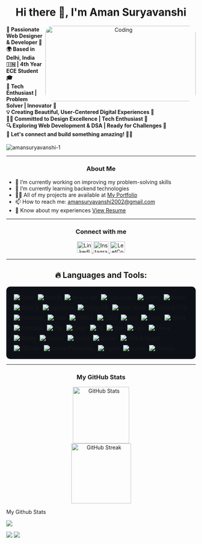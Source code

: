 <h1 align="center">Hi there 👋, I'm Aman Suryavanshi</h1>
<p align="center">
  <img align="right" height="200px" width="400" src="https://cdn.dribbble.com/users/1059583/screenshots/4171367/coding-freak.gif" style="border-radius: 20px;" alt="Coding">
</p>

<h4 align="left">🌟 Passionate Web Designer & Developer 🚀<br>
  🌍 Based in Delhi, India 🇮🇳 | 4th Year ECE Student 🎓<br>
  🤖 Tech Enthusiast | Problem Solver | Innovator 🌟<br>
  💡 Creating Beautiful, User-Centered Digital Experiences 🎨<br>
  👨‍💻 Committed to Design Excellence | Tech Enthusiast 🤖<br>
  🔍 Exploring Web Development & DSA | Ready for Challenges 💪<br>
  💪 Let's connect and build something amazing! 🤝🌐
</h4>

<p align="left">
<img src="https://komarev.com/ghpvc/?username=AmanSuryavanshi-1&label=ProfileViews&color=0e75b6&style=flat" alt="amansuryavanshi-1" />
</p>

<hr>

<h3 align="center">About Me</h3>

- 🔭 I’m currently working on improving my problem-solving skills
- 🌱 I’m currently learning backend technologies
- 👨‍💻 All of my projects are available at [My Portfolio](https://amansuryavanshi-dev.vercel.app/)
- 📫 How to reach me: [amansuryavanshi2002@gmail.com](mailto:amansuryavanshi2002@gmail.com)
- 📄 Know about my experiences [View Resume](#)

<hr>

<h3 align="center">Connect with me</h3>
<p align="center">
  <a href="https://linkedin.com/in/amansuryavanshi" target="_blank">
    <img src="https://raw.githubusercontent.com/rahuldkjain/github-profile-readme-generator/master/src/images/icons/Social/linked-in-alt.svg" height="30" width="40" alt="LinkedIn">
  </a>
  <a href="https://instagram.com/__aman_suryavanshi__" target="_blank">
    <img src="https://raw.githubusercontent.com/rahuldkjain/github-profile-readme-generator/master/src/images/icons/Social/instagram.svg" height="30" width="40" alt="Instagram">
  </a>
  <a href="https://www.leetcode.com/_aman_suryavanshi_" target="_blank">
    <img src="https://raw.githubusercontent.com/rahuldkjain/github-profile-readme-generator/master/src/images/icons/Social/leet-code.svg" height="30" width="40" alt="LeetCode">
  </a>
</p>

<hr>

<h2 align="center">🔥 Languages and Tools:</h2>

<div align="center" style="display: flex; flex-wrap: wrap; gap: 10px; background: #0d1117; padding: 20px; border-radius: 10px;">
  <img src="https://img.shields.io/badge/React-20232A?style=for-the-badge&logo=react&logoColor=61DAFB" alt="React"/>
  <img src="https://img.shields.io/badge/Next.js-000000?style=for-the-badge&logo=nextdotjs&logoColor=white" alt="Next.js"/>
  <img src="https://img.shields.io/badge/JavaScript-F7DF1E?style=for-the-badge&logo=javascript&logoColor=black" alt="JavaScript"/>
  <img src="https://img.shields.io/badge/TypeScript-3178C6?style=for-the-badge&logo=typescript&logoColor=white" alt="TypeScript"/>
  <img src="https://img.shields.io/badge/jQuery-0769AD?style=for-the-badge&logo=jquery&logoColor=white" alt="jQuery"/>
  <img src="https://img.shields.io/badge/Redux-764ABC?style=for-the-badge&logo=redux&logoColor=white" alt="Redux"/>
  <img src="https://img.shields.io/badge/Node.js-339933?style=for-the-badge&logo=nodedotjs&logoColor=white" alt="Node.js"/>
  <img src="https://img.shields.io/badge/Express.js-000000?style=for-the-badge&logo=express&logoColor=white" alt="Express.js"/>
  <img src="https://img.shields.io/badge/MongoDB-47A248?style=for-the-badge&logo=mongodb&logoColor=white" alt="MongoDB"/>
  <img src="https://img.shields.io/badge/Material UI-0081CB?style=for-the-badge&logo=mui&logoColor=white" alt="Material UI"/>
  <img src="https://img.shields.io/badge/Tailwind CSS-38B2AC?style=for-the-badge&logo=tailwind-css&logoColor=white" alt="Tailwind CSS"/>
  <img src="https://img.shields.io/badge/Bootstrap-563D7C?style=for-the-badge&logo=bootstrap&logoColor=white" alt="Bootstrap"/>
  <img src="https://img.shields.io/badge/Sass-CC6699?style=for-the-badge&logo=sass&logoColor=white" alt="Sass"/>
  <img src="https://img.shields.io/badge/HTML5-E34F26?style=for-the-badge&logo=html5&logoColor=white" alt="HTML5"/>
  <img src="https://img.shields.io/badge/CSS3-1572B6?style=for-the-badge&logo=css3&logoColor=white" alt="CSS3"/>
  <img src="https://img.shields.io/badge/Jest-C21325?style=for-the-badge&logo=jest&logoColor=white" alt="Jest"/>
  <img src="https://img.shields.io/badge/Axios-5A29E4?style=for-the-badge&logo=axios&logoColor=white" alt="Axios"/>
  <img src="https://img.shields.io/badge/JSON-000000?style=for-the-badge&logo=json&logoColor=white" alt="JSON"/>
  <img src="https://img.shields.io/badge/Webpack-8DD6F9?style=for-the-badge&logo=webpack&logoColor=black" alt="Webpack"/>
  <img src="https://img.shields.io/badge/Vite-646CFF?style=for-the-badge&logo=vite&logoColor=white" alt="Vite"/>
  <img src="https://img.shields.io/badge/Babel-F9DC3E?style=for-the-badge&logo=babel&logoColor=black" alt="Babel"/>
  <img src="https://img.shields.io/badge/Git-F05032?style=for-the-badge&logo=git&logoColor=white" alt="Git"/>
  <img src="https://img.shields.io/badge/npm-CB3837?style=for-the-badge&logo=npm&logoColor=white" alt="npm"/>
  <img src="https://img.shields.io/badge/Yarn-2C8EBB?style=for-the-badge&logo=yarn&logoColor=white" alt="Yarn"/>
  <img src="https://img.shields.io/badge/Canva-00C4CC?style=for-the-badge&logo=canva&logoColor=white" alt="Canva"/>
  <img src="https://img.shields.io/badge/Netlify-00C7B7?style=for-the-badge&logo=netlify&logoColor=white" alt="Netlify"/>
  <img src="https://img.shields.io/badge/Heroku-430098?style=for-the-badge&logo=heroku&logoColor=white" alt="Heroku"/>
  <img src="https://img.shields.io/badge/Vercel-000000?style=for-the-badge&logo=vercel&logoColor=white" alt="Vercel"/>
  <img src="https://img.shields.io/badge/Render-46E3B7?style=for-the-badge&logo=render&logoColor=white" alt="Render"/>
  <img src="https://img.shields.io/badge/GitHub Pages-181717?style=for-the-badge&logo=github&logoColor=white" alt="GitHub Pages"/>
  <img src="https://img.shields.io/badge/Visual Studio Code-0078D4?style=for-the-badge&logo=visual-studio-code&logoColor=white" alt="VSCode"/>
  <img src="https://img.shields.io/badge/Adobe Photoshop-31A8FF?style=for-the-badge&logo=adobe-photoshop&logoColor=white" alt="Adobe Photoshop"/>
  <img src="https://img.shields.io/badge/Figma-F24E1E?style=for-the-badge&logo=figma&logoColor=white" alt="Figma"/>
  <img src="https://img.shields.io/badge/Notion-000000?style=for-the-badge&logo=notion&logoColor=white" alt="Notion"/>
  <img src="https://img.shields.io/badge/Chart.js-FF6384?style=for-the-badge&logo=chart-dot-js&logoColor=white" alt="Chart.js"/>
</div>

<hr>

<h3 align="center">My GitHub Stats</h3>

<div align="center">
  <img src="https://github-readme-stats.vercel.app/api?username=amansuryavanshi-1&show_icons=true&locale=en&mode=nightowl&theme=radical&hide_border=false&border_radius=5&order=3" height="150" alt="GitHub Stats">
</div>

<div align="center">
  <img src="https://github-readme-streak-stats.herokuapp.com/?user=amansuryavanshi-1&hide_title=false&hide_rank=false&show_icons=true&include_all_commits=true&count_private=true&disable_animations=false&theme=radical&locale=en&hide_border=false&order=1" height="159" alt="GitHub Streak">
</div>

My Github Stats

![](http://github-profile-summary-cards.vercel.app/api/cards/profile-details?username=AmanSuryavanshi-1&theme=dracula) 

![](http://github-profile-summary-cards.vercel.app/api/cards/repos-per-language?username=AmanSuryavanshi-1&theme=dracula) 
![](http://github-profile-summary-cards.vercel.app/api/cards/most-commit-language?username=AmanSuryavanshi-1&theme=dracula)
